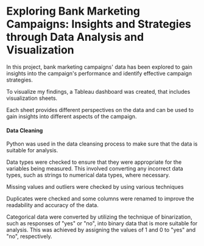 # Exploring Bank Marketing Campaigns: Insights and Strategies through Data Analysis and Visualization
In this project, bank marketing campaigns' data has been explored to gain insights into the campaign's performance and 
identify effective campaign strategies.

To visualize my findings, a Tableau dashboard was created, that includes visualization sheets.

Each sheet provides different perspectives on the data and can be used to gain insights into different aspects of the campaign.

#### Data Cleaning
Python was used in the data cleansing process to make sure that the data is suitable for analysis.

Data types were checked to ensure that they were appropriate for the variables being measured. This involved converting any incorrect data types, such as strings to numerical data types, where necessary.

Missing values and outliers were checked by using various techniques

Duplicates were checked and some columns were renamed to improve the readability and accuracy of the data.

Categorical data were converted by utilizing the technique of binarization, such as responses of "yes" or "no", into binary data that is more suitable for analysis. This was achieved by assigning the values of 1 and 0 to "yes" and "no", respectively.
